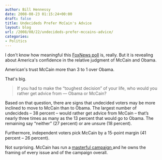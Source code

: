 ```yaml
---
author: Bill Hennessy
date: 2008-08-23 01:15:24+00:00
draft: false
title: Undecideds Prefer McCain's Advice
layout: blog
url: /2008/08/22/undecideds-prefer-mccains-advice/
categories:
- Politics
---
```


I don't know how meaningful this [FoxNews poll](https://www.foxnews.com/story/0,2933,409225,00.html) is, really.  But it is revealing about America's confidence in the relative judgment of McCain and Obama.  

American's trust McCain more than 3 to 1 over Obama.  

That's big.



> If you had to make the “toughest decision” of your life, who would you rather get advice from — Obama or McCain?

Based on that question, there are signs that undecided voters may be more inclined to move to McCain than to Obama. The largest number of undecideds – 38 percent – would rather get advice from McCain – that’s nearly three times as many as the 13 percent that would go to Obama. The remaining say “neither” (27 percent) or are unsure (18 percent).

Furthermore, independent voters pick McCain by a 15-point margin (41 percent – 26 percent).



Not surprising.  McCain has run a [masterful campaign ](https://hennessysview.com/2008/08/21/mccain-might-just-win-this-thing/)and he owns the framing of every issue and of the campaign overall.




